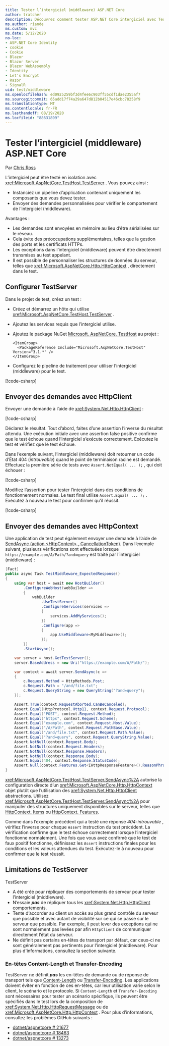 ```yaml
---
title: Tester l’intergiciel (middleware) ASP.NET Core
author: tratcher
description: Découvrez comment tester ASP.NET Core intergiciel avec TestServer.
ms.author: riande
ms.custom: mvc
ms.date: 5/12/2020
no-loc:
- ASP.NET Core Identity
- cookie
- Cookie
- Blazor
- Blazor Server
- Blazor WebAssembly
- Identity
- Let's Encrypt
- Razor
- SignalR
uid: test/middleware
ms.openlocfilehash: ed0925259bf3d4fee6c903ff55cdf1dae2355af7
ms.sourcegitcommit: 65add17f74a29a647d812b04517e46cbc78258f9
ms.translationtype: MT
ms.contentlocale: fr-FR
ms.lasthandoff: 08/19/2020
ms.locfileid: "88631899"
---
```

# <a name="test-aspnet-core-middleware"></a>Tester l’intergiciel (middleware) ASP.NET Core

Par [Chris Ross](https://github.com/Tratcher)

L’intergiciel peut être testé en isolation avec <xref:Microsoft.AspNetCore.TestHost.TestServer> . Vous pouvez ainsi :

* Instanciez un pipeline d’application contenant uniquement les composants que vous devez tester.
* Envoyer des demandes personnalisées pour vérifier le comportement de l’intergiciel (middleware).

Avantages :

* Les demandes sont envoyées en mémoire au lieu d’être sérialisées sur le réseau.
* Cela évite des préoccupations supplémentaires, telles que la gestion des ports et les certificats HTTPs.
* Les exceptions dans l’intergiciel (middleware) peuvent être directement transmises au test appelant.
* Il est possible de personnaliser les structures de données du serveur, telles que <xref:Microsoft.AspNetCore.Http.HttpContext> , directement dans le test.

## <a name="set-up-the-testserver"></a>Configurer TestServer

Dans le projet de test, créez un test :

* Créez et démarrez un hôte qui utilise <xref:Microsoft.AspNetCore.TestHost.TestServer> .
* Ajoutez les services requis que l’intergiciel utilise.
* Ajoutez le package NuGet [Microsoft. AspNetCore. TestHost](https://www.nuget.org/packages/Microsoft.AspNetCore.TestHost/) au projet :
  
  ```dotnetcli
  <ItemGroup>
    <PackageReference Include="Microsoft.AspNetCore.TestHost" Version="3.1.*" />
  </ItemGroup>
  ```

* Configurez le pipeline de traitement pour utiliser l’intergiciel (middleware) pour le test.

[!code-csharp[](middleware/samples_snapshot/3.x/setup.cs?highlight=4-18)]

## <a name="send-requests-with-httpclient"></a>Envoyer des demandes avec HttpClient
Envoyer une demande à l’aide de <xref:System.Net.Http.HttpClient> :

[!code-csharp[](middleware/samples_snapshot/3.x/request.cs?highlight=20)]

Déclarez le résultat. Tout d’abord, faites d’une assertion l’inverse du résultat attendu. Une exécution initiale avec une assertion false positive confirme que le test échoue quand l’intergiciel s’exécute correctement. Exécutez le test et vérifiez que le test échoue.

Dans l’exemple suivant, l’intergiciel (middleware) doit retourner un code d’État 404 (*introuvable*) quand le point de terminaison racine est demandé. Effectuez la première série de tests avec `Assert.NotEqual( ... );` , qui doit échouer :

[!code-csharp[](middleware/samples_snapshot/3.x/false-failure-check.cs?highlight=22)]

Modifiez l’assertion pour tester l’intergiciel dans des conditions de fonctionnement normales. Le test final utilise `Assert.Equal( ... );` . Exécutez à nouveau le test pour confirmer qu’il réussit.

[!code-csharp[](middleware/samples_snapshot/3.x/final-test.cs?highlight=22)]

## <a name="send-requests-with-httpcontext"></a>Envoyer des demandes avec HttpContext

Une application de test peut également envoyer une demande à l’aide de [SendAsync (action \<HttpContext> , CancellationToken)](xref:Microsoft.AspNetCore.TestHost.TestServer.SendAsync%2A). Dans l’exemple suivant, plusieurs vérifications sont effectuées lorsque `https://example.com/A/Path/?and=query` est traité par l’intergiciel (middleware) :

```csharp
[Fact]
public async Task TestMiddleware_ExpectedResponse()
{
    using var host = await new HostBuilder()
        .ConfigureWebHost(webBuilder =>
        {
            webBuilder
                .UseTestServer()
                .ConfigureServices(services =>
                {
                    services.AddMyServices();
                })
                .Configure(app =>
                {
                    app.UseMiddleware<MyMiddleware>();
                });
        })
        .StartAsync();

    var server = host.GetTestServer();
    server.BaseAddress = new Uri("https://example.com/A/Path/");

    var context = await server.SendAsync(c =>
    {
        c.Request.Method = HttpMethods.Post;
        c.Request.Path = "/and/file.txt";
        c.Request.QueryString = new QueryString("?and=query");
    });

    Assert.True(context.RequestAborted.CanBeCanceled);
    Assert.Equal(HttpProtocol.Http11, context.Request.Protocol);
    Assert.Equal("POST", context.Request.Method);
    Assert.Equal("https", context.Request.Scheme);
    Assert.Equal("example.com", context.Request.Host.Value);
    Assert.Equal("/A/Path", context.Request.PathBase.Value);
    Assert.Equal("/and/file.txt", context.Request.Path.Value);
    Assert.Equal("?and=query", context.Request.QueryString.Value);
    Assert.NotNull(context.Request.Body);
    Assert.NotNull(context.Request.Headers);
    Assert.NotNull(context.Response.Headers);
    Assert.NotNull(context.Response.Body);
    Assert.Equal(404, context.Response.StatusCode);
    Assert.Null(context.Features.Get<IHttpResponseFeature>().ReasonPhrase);
}
```

<xref:Microsoft.AspNetCore.TestHost.TestServer.SendAsync%2A> autorise la configuration directe d’un <xref:Microsoft.AspNetCore.Http.HttpContext> objet plutôt que l’utilisation des <xref:System.Net.Http.HttpClient> abstractions. Utilisez <xref:Microsoft.AspNetCore.TestHost.TestServer.SendAsync%2A> pour manipuler des structures uniquement disponibles sur le serveur, telles que [HttpContext. Items](xref:Microsoft.AspNetCore.Http.HttpContext.Items) ou [HttpContext. Features](xref:Microsoft.AspNetCore.Http.HttpContext.Features).

Comme dans l’exemple précédent qui a testé une réponse *404-introuvable* , vérifiez l’inverse pour chaque `Assert` instruction du test précédent. La vérification confirme que le test échoue correctement lorsque l’intergiciel fonctionne normalement. Une fois que vous avez confirmé que le test de faux positif fonctionne, définissez les `Assert` instructions finales pour les conditions et les valeurs attendues du test. Exécutez-le à nouveau pour confirmer que le test réussit.

## <a name="testserver-limitations"></a>Limitations de TestServer

TestServer

* A été créé pour répliquer des comportements de serveur pour tester l’intergiciel (middleware).
* N’essaie ***pas*** de répliquer tous les <xref:System.Net.Http.HttpClient> comportements.
* Tente d’accorder au client un accès au plus grand contrôle du serveur que possible et avec autant de visibilité sur ce qui se passe sur le serveur que possible. Par exemple, il peut lever des exceptions qui ne sont normalement pas levées par afin `HttpClient` de communiquer directement l’état du serveur.
* Ne définit pas certains en-têtes de transport par défaut, car ceux-ci ne sont généralement pas pertinents pour l’intergiciel (middleware). Pour plus d'informations, consultez la section suivante.

### <a name="content-length-and-transfer-encoding-headers"></a>En-têtes Content-Length et Transfer-Encoding

TestServer ne définit ***pas*** les en-têtes de demande ou de réponse de transport tels que [Content-Length](https://developer.mozilla.org/docs/Web/HTTP/Headers/Content-Length) ou [Transfer-Encoding](https://developer.mozilla.org/docs/Web/HTTP/Headers/Transfer-Encoding). Les applications doivent éviter en fonction de ces en-têtes, car leur utilisation varie selon le client, le scénario et le protocole. Si `Content-Length` et `Transfer-Encoding` sont nécessaires pour tester un scénario spécifique, ils peuvent être spécifiés dans le test lors de la composition de <xref:System.Net.Http.HttpRequestMessage> ou de <xref:Microsoft.AspNetCore.Http.HttpContext> . Pour plus d’informations, consultez les problèmes GitHub suivants :

* [dotnet/aspnetcore # 21677](https://github.com/dotnet/aspnetcore/issues/21677)
* [dotnet/aspnetcore # 18463](https://github.com/dotnet/aspnetcore/issues/18463)
* [dotnet/aspnetcore # 13273](https://github.com/dotnet/aspnetcore/issues/13273)
